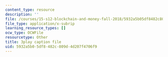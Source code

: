 ```yaml
---
content_type: resource
description: ''
file: /courses/15-s12-blockchain-and-money-fall-2018/5932a5b05df8482c809d4d207f4706f9_lPD9fx8fK1k.srt
file_type: application/x-subrip
learning_resource_types: []
ocw_type: OCWFile
resourcetype: Other
title: 3play caption file
uid: 5932a5b0-5df8-482c-809d-4d207f4706f9
---
```

